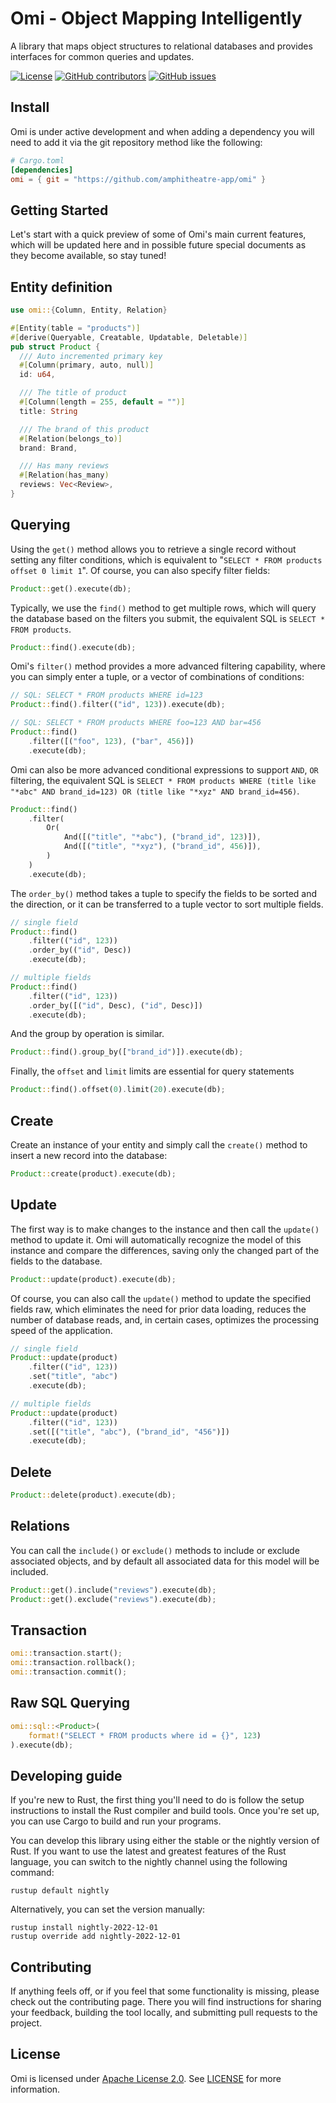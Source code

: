 # Omi - Object Mapping Intelligently

A library that maps object structures to relational databases and provides
interfaces for common queries and updates.

[![License](https://img.shields.io/github/license/amphitheatre-app/omi)](https://github.com/amphitheatre-app/omi/blob/master/LICENSE)
[![GitHub contributors](https://img.shields.io/github/contributors/amphitheatre-app/omi)](https://github.com/amphitheatre-app/omi/graphs/contributors)
[![GitHub issues](https://img.shields.io/github/issues/amphitheatre-app/omi)](https://github.com/amphitheatre-app/omi/issues)

## Install

Omi is under active development and when adding a dependency you will need to
add it via the git repository method like the following:

```toml
# Cargo.toml
[dependencies]
omi = { git = "https://github.com/amphitheatre-app/omi" }
```

## Getting Started

Let's start with a quick preview of some of Omi's main current features, which
will be updated here and in possible future special documents as they become
available, so stay tuned!

## Entity definition

```rust
use omi::{Column, Entity, Relation}

#[Entity(table = "products")]
#[derive(Queryable, Creatable, Updatable, Deletable)]
pub struct Product {
  /// Auto incremented primary key
  #[Column(primary, auto, null)]
  id: u64,

  /// The title of product
  #[Column(length = 255, default = "")]
  title: String

  /// The brand of this product
  #[Relation(belongs_to)]
  brand: Brand,

  /// Has many reviews
  #[Relation(has_many)
  reviews: Vec<Review>,
}
```

## Querying

Using the `get()` method allows you to retrieve a single record without setting
any filter conditions, which is equivalent to "`SELECT * FROM products offset 0
limit 1`". Of course, you can also specify filter fields:

```rust
Product::get().execute(db);
```

Typically, we use the `find()` method to get multiple rows, which will query the
database based on the filters you submit, the equivalent SQL is `SELECT * FROM
products`.

```rust
Product::find().execute(db);
```

Omi's `filter()` method provides a more advanced filtering capability, where you
can simply enter a tuple, or a vector of combinations of conditions:

```rust
// SQL: SELECT * FROM products WHERE id=123
Product::find().filter(("id", 123)).execute(db);

// SQL: SELECT * FROM products WHERE foo=123 AND bar=456
Product::find()
    .filter([("foo", 123), ("bar", 456)])
    .execute(db);
```

Omi can also be more advanced conditional expressions to support `AND`, `OR`
filtering, the equivalent SQL is `SELECT * FROM products WHERE (title like
"*abc" AND brand_id=123) OR (title like "*xyz" AND brand_id=456)`.

```rust
Product::find()
    .filter(
        Or(
            And([("title", "*abc"), ("brand_id", 123)]),
            And([("title", "*xyz"), ("brand_id", 456)]),
        )
    )
    .execute(db);
```

The `order_by()` method takes a tuple to specify the fields to be sorted and the
direction, or it can be transferred to a tuple vector to sort multiple fields.

```rust
// single field
Product::find()
    .filter(("id", 123))
    .order_by(("id", Desc))
    .execute(db);

// multiple fields
Product::find()
    .filter(("id", 123))
    .order_by([("id", Desc), ("id", Desc)])
    .execute(db);
```

And the group by operation is similar.

```rust
Product::find().group_by(["brand_id")]).execute(db);
```

Finally, the `offset` and `limit` limits are essential for query statements

```rust
Product::find().offset(0).limit(20).execute(db);
```

## Create

Create an instance of your entity and simply call the `create()` method to insert a
new record into the database:

```rust
Product::create(product).execute(db);
```

## Update

The first way is to make changes to the instance and then call the `update()` method
to update it. Omi will automatically recognize the model of this instance and
compare the differences, saving only the changed part of the fields to the
database.

```rust
Product::update(product).execute(db);
```

Of course, you can also call the `update()` method to update the specified fields
raw, which eliminates the need for prior data loading, reduces the number of
database reads, and, in certain cases, optimizes the processing speed of the
application.

```rust
// single field
Product::update(product)
    .filter(("id", 123))
    .set("title", "abc")
    .execute(db);

// multiple fields
Product::update(product)
    .filter(("id", 123))
    .set([("title", "abc"), ("brand_id", "456")])
    .execute(db);
```

## Delete

```rust
Product::delete(product).execute(db);
```

## Relations

You can call the `include()` or `exclude()` methods to include or exclude associated
objects, and by default all associated data for this model will be included.

```rust
Product::get().include("reviews").execute(db);
Product::get().exclude("reviews").execute(db);
```

## Transaction

```rust
omi::transaction.start();
omi::transaction.rollback();
omi::transaction.commit();
```

## Raw SQL Querying

```rust
omi::sql::<Product>(
    format!("SELECT * FROM products where id = {}", 123)
).execute(db);
```

## Developing guide

If you're new to Rust, the first thing you'll need to do is follow the setup
instructions to install the Rust compiler and build tools. Once you're set up,
you can use Cargo to build and run your programs.

You can develop this library using either the stable or the nightly version of
Rust. If you want to use the latest and greatest features of the Rust language,
you can switch to the nightly channel using the following command:

```shell
rustup default nightly
```

Alternatively, you can set the version manually:

```shell
rustup install nightly-2022-12-01
rustup override add nightly-2022-12-01
```

## Contributing

If anything feels off, or if you feel that some functionality is missing, please
check out the contributing page. There you will find instructions for sharing
your feedback, building the tool locally, and submitting pull requests to the
project.

## License

Omi is licensed under [Apache License 2.0](https://github.com/amphitheatre-app/amphitheatre/blob/master/LICENSE).
See [LICENSE](https://github.com/amphitheatre-app/amphitheatre/blob/master/LICENSE) for more information.
